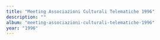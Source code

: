 ```yaml
---
title: "Meeting Associazioni Culturali Telematiche 1996"
description: ""
album: "meeting-associazioni-culturali-telematiche-1996"
year: "1996"
---
```

